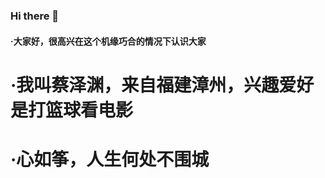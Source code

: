 ### Hi there 👋
  #### ·大家好，很高兴在这个机缘巧合的情况下认识大家
  # ·我叫蔡泽渊，来自福建漳州，兴趣爱好是打篮球看电影
  # ·心如筝，人生何处不围城
<!--
**zeyuan629/zeyuan629** is a ✨ _special_ ✨ repository because its `README.md` (this file) appears on your GitHub profile.

Here are some ideas to get you started:
- 🌱 I’m currently learning ...
- 👯 I’m looking to collaborate on ...
- 🤔 I’m looking for help with ...
- 💬 Ask me about ...
- 📫 How to reach me: ...
- 😄 Pronouns: ...
- ⚡ Fun fact: ...
-->
